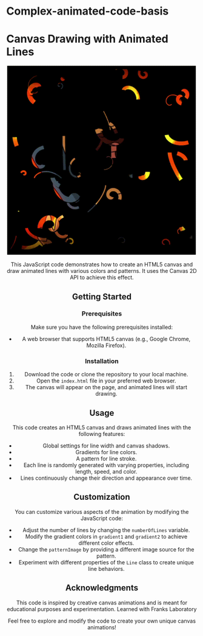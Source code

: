 # Complex-animated-code-basis

# Canvas Drawing with Animated Lines

<div align="center"> 
<img src="./images/drawing-animated-lines.gif"/>
<div/>

This JavaScript code demonstrates how to create an HTML5 canvas and draw animated lines with various colors and patterns. It uses the Canvas 2D API to achieve this effect.

## Getting Started

### Prerequisites

Make sure you have the following prerequisites installed:

- A web browser that supports HTML5 canvas (e.g., Google Chrome, Mozilla Firefox).

### Installation

1. Download the code or clone the repository to your local machine.
2. Open the `index.html` file in your preferred web browser.
3. The canvas will appear on the page, and animated lines will start drawing.

## Usage

This code creates an HTML5 canvas and draws animated lines with the following features:

- Global settings for line width and canvas shadows.
- Gradients for line colors.
- A pattern for line stroke.
- Each line is randomly generated with varying properties, including length, speed, and color.
- Lines continuously change their direction and appearance over time.

## Customization

You can customize various aspects of the animation by modifying the JavaScript code:

- Adjust the number of lines by changing the `numberOfLines` variable.
- Modify the gradient colors in `gradient1` and `gradient2` to achieve different color effects.
- Change the `patternImage` by providing a different image source for the pattern.
- Experiment with different properties of the `Line` class to create unique line behaviors.

## Acknowledgments

This code is inspired by creative canvas animations and is meant for educational purposes and experimentation. Learned with Franks Laboratory

Feel free to explore and modify the code to create your own unique canvas animations!
